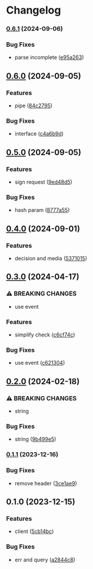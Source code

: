 # Changelog

### [0.6.1](https://www.github.com/brokeyourbike/veriff-api-client-go/compare/v0.6.0...v0.6.1) (2024-09-06)


### Bug Fixes

* parse incomplete ([e95a263](https://www.github.com/brokeyourbike/veriff-api-client-go/commit/e95a2635c8dd70103997f0ae17a3773e4ef2ccca))

## [0.6.0](https://www.github.com/brokeyourbike/veriff-api-client-go/compare/v0.5.0...v0.6.0) (2024-09-05)


### Features

* pipe ([84c2795](https://www.github.com/brokeyourbike/veriff-api-client-go/commit/84c2795316bb6678f9404c47923814babb8838c8))


### Bug Fixes

* interface ([c4a6b9d](https://www.github.com/brokeyourbike/veriff-api-client-go/commit/c4a6b9d754dd641b6f643b58687b0d96d6e8a01e))

## [0.5.0](https://www.github.com/brokeyourbike/veriff-api-client-go/compare/v0.4.0...v0.5.0) (2024-09-05)


### Features

* sign request ([9ed48d5](https://www.github.com/brokeyourbike/veriff-api-client-go/commit/9ed48d574f1a854de51e4af0a4c0c9b99928e701))


### Bug Fixes

* hash param ([8777a55](https://www.github.com/brokeyourbike/veriff-api-client-go/commit/8777a55ae401556d88d60b4e4cf6c1bf7fd78ef0))

## [0.4.0](https://www.github.com/brokeyourbike/veriff-api-client-go/compare/v0.3.0...v0.4.0) (2024-09-01)


### Features

* decision and media ([5371015](https://www.github.com/brokeyourbike/veriff-api-client-go/commit/5371015f7d4ae2226173758f81925b935b4f3d5d))

## [0.3.0](https://www.github.com/brokeyourbike/veriff-api-client-go/compare/v0.2.0...v0.3.0) (2024-04-17)


### ⚠ BREAKING CHANGES

* use event

### Features

* simplify check ([c6cf74c](https://www.github.com/brokeyourbike/veriff-api-client-go/commit/c6cf74c8ee18161d851fde8029f69564a5e25f37))


### Bug Fixes

* use event ([c621304](https://www.github.com/brokeyourbike/veriff-api-client-go/commit/c6213043a15594bf0f5f67cd266d0ce591dc479f))

## [0.2.0](https://www.github.com/brokeyourbike/veriff-api-client-go/compare/v0.1.1...v0.2.0) (2024-02-18)


### ⚠ BREAKING CHANGES

* string

### Bug Fixes

* string ([9b499e5](https://www.github.com/brokeyourbike/veriff-api-client-go/commit/9b499e5aa450c8530b963a062853890168454058))

### [0.1.1](https://www.github.com/brokeyourbike/veriff-api-client-go/compare/v0.1.0...v0.1.1) (2023-12-16)


### Bug Fixes

* remove header ([3ce1ae9](https://www.github.com/brokeyourbike/veriff-api-client-go/commit/3ce1ae9a3d15a835566005f3edf979d0ea143fed))

## 0.1.0 (2023-12-15)


### Features

* client ([5cb14bc](https://www.github.com/brokeyourbike/veriff-api-client-go/commit/5cb14bc1f3786eb6ab6cf0248a4f0b92d313ff4e))


### Bug Fixes

* err and query ([a2844c8](https://www.github.com/brokeyourbike/veriff-api-client-go/commit/a2844c83ce43eabbc0df27e49b52253379525c29))
